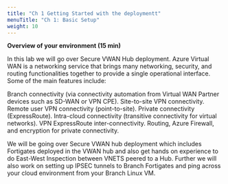 ```yaml
---
title: "Ch 1 Getting Started with the deploymentt"
menuTitle: "Ch 1: Basic Setup"
weight: 10
---
```


**Overview of your environment (15 min)**


In this lab we will go over Secure VWAN Hub deployment. Azure Virtual WAN is a networking service that brings many networking, security, and routing functionalities together to provide a single operational interface. Some of the main features include:

  Branch connectivity (via connectivity automation from Virtual WAN Partner devices such as SD-WAN or VPN CPE).
  Site-to-site VPN connectivity.
  Remote user VPN connectivity (point-to-site).
  Private connectivity (ExpressRoute).
  Intra-cloud connectivity (transitive connectivity for virtual networks).
  VPN ExpressRoute inter-connectivity.
  Routing, Azure Firewall, and encryption for private connectivity.

We will be going over Secure VWAN hub deployment which includes Fortigates deployed in the VWAN hub and also get hands on experience to do East-West Inspection between VNETS peered to a Hub. Further we will also work on setting up IPSEC tunnels to Branch Fortigates and ping across your cloud environment from your Branch Linux VM.

